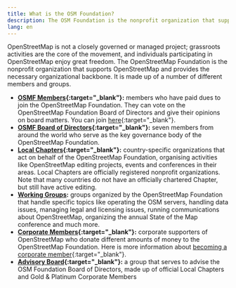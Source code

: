 ```yaml
---
title: What is the OSM Foundation?
description: The OSM Foundation is the nonprofit organization that supports OSM and provides the necessary organizational backbone
lang: en
---
```


OpenStreetMap is not a closely governed or managed project; grassroots activities are the core of the movement, and individuals participating in OpenStreetMap enjoy great freedom. The OpenStreetMap Foundation is the nonprofit organization that supports OpenStreetMap and provides the necessary organizational backbone. It is made up of a number of different members and groups.

* **[OSMF Members](https://wiki.osmfoundation.org/wiki/Membership){:target="_blank"}:** members who have paid dues to join the OpenStreetMap Foundation. They can vote on the OpenStreetMap Foundation Board of Directors and give their opinions on board matters. You can join [here](https://wiki.osmfoundation.org/wiki/Membership){:target="_blank"}.
* **[OSMF Board of Directors](https://wiki.osmfoundation.org/wiki/Officers_%26_Board){:target="_blank"}:** seven members from around the world who serve as the key governance body of the OpenStreetMap Foundation.
* **[Local Chapters](https://wiki.osmfoundation.org/wiki/Local_Chapters){:target="_blank"}:** country-specific organizations that act on behalf of the OpenStreetMap Foundation, organising activities like OpenStreetMap editing projects, events and conferences in their areas. Local Chapters are officially registered nonprofit organizations. Note that many countries do not have an officially chartered Chapter, but still have active editing.
* **[Working Groups](/about-osm-community/working-groups.md):** groups organized by the OpenStreetMap Foundation that handle specific topics like operating the OSM servers, handling data issues, managing legal and licensing issues, running communications about OpenStreetMap, organizing the annual State of the Map conference and much more.
* **[Corporate Members](https://wiki.osmfoundation.org/wiki/Corporate_Members){:target="_blank"}:** corporate supporters of OpenStreetMap who donate different amounts of money to the OpenStreetMap Foundation. Here is more information about [becoming a corporate member](https://wiki.osmfoundation.org/wiki/Join_as_a_corporate_member){:target="_blank"}.
* **[Advisory Board](https://wiki.osmfoundation.org/wiki/Advisory_Board){:target="_blank"}:** a group that serves to advise the OSM Foundation Board of Directors, made up of official Local Chapters and Gold & Platinum Corporate Members
